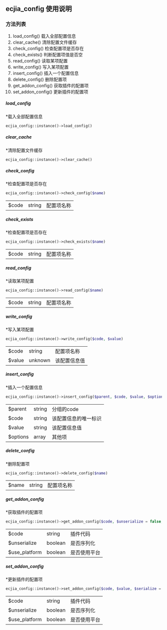 ## ecjia_config 使用说明

### 方法列表 
1. load_config() 载入全部配置信息
2. clear_cache() 清除配置文件缓存
3. check_config()  检查配置项是否存在
4. check_exists() 判断配置项值是否空
5. read_config() 读取某项配置
6. write_config() 写入某项配置
7. insert_config() 插入一个配置信息
8. delete_config() 删除配置项
9. get_addon_config() 获取插件的配置项
10. set_addon_config() 更新插件的配置项


##### load_config
*载入全部配置信息
```php
ecjia_config::instance()->load_config()
```

##### clear_cache
*清除配置文件缓存
```php
ecjia_config::instance()->clear_cache()
```

##### check_config
*检查配置项是否存在
```php
ecjia_config::instance()->check_config($name)
```

|      |      |      |
| ---- | ---- | ---- |
| $code | string |  配置项名称 |

##### check_exists
*检查配置项是否存在
```php
ecjia_config::instance()->check_exists($name)
```

|      |      |      |
| ---- | ---- | ---- |
| $code | string |  配置项名称 |

##### read_config
*读取某项配置
```php
ecjia_config::instance()->read_config($name)
```

|      |      |      |
| ---- | ---- | ---- |
| $code | string |  配置项名称 |

##### write_config
*写入某项配置
```php
ecjia_config::instance()->write_config($code, $value)
```

|      |      |      |
| ---- | ---- | ---- |
| $code | string |  配置项名称 |
| $value | unknown |  该配置信息值 |

##### insert_config
*插入一个配置信息
```php
ecjia_config::instance()->insert_config($parent, $code, $value, $options = array())
```

|      |      |      |
| ---- | ---- | ---- |
| $parent  | string |  分组的code |
| $code    | string |  该配置信息的唯一标识 |
| $value   | string |  该配置信息值 |
| $options | array  |  其他项 |

##### delete_config
*删除配置项
```php
ecjia_config::instance()->delete_config($name)
```

|      |      |      |
| ---- | ---- | ---- |
|  $name | string |  配置项名称 |


##### get_addon_config
*获取插件的配置项
```php
ecjia_config::instance()->get_addon_config($code, $unserialize = false, $use_platform = false)
```

|      |      |      |
| ---- | ---- | ---- |
| $code           | string    |  插件代码|
| $unserialize    | boolean   |  是否序列化|
| $use_platform   | boolean   |  是否使用平台|

##### set_addon_config
*更新插件的配置项
```php
ecjia_config::instance()->set_addon_config($code, $value, $serialize = false, $use_platform = false)
```

|      |      |      |
| ---- | ---- | ---- |
| $code					  | string    |  插件代码 |
| $unserialize		| boolean   |  是否序列化|
| $use_platform		| boolean   |  是否使用平台|


